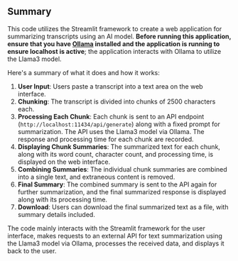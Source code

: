 ## Summary

This code utilizes the Streamlit framework to create a web application for summarizing transcripts using an AI model. **Before running this application, ensure that you have [Ollama](https://ollama.com/) installed and the application is running to ensure localhost is active**; the application interacts with Ollama to utilize the Llama3 model.

Here's a summary of what it does and how it works:

1. **User Input**: Users paste a transcript into a text area on the web interface.
2. **Chunking**: The transcript is divided into chunks of 2500 characters each.
3. **Processing Each Chunk**: Each chunk is sent to an API endpoint (`http://localhost:11434/api/generate`) along with a fixed prompt for summarization. The API uses the Llama3 model via Ollama. The response and processing time for each chunk are recorded.
4. **Displaying Chunk Summaries**: The summarized text for each chunk, along with its word count, character count, and processing time, is displayed on the web interface.
5. **Combining Summaries**: The individual chunk summaries are combined into a single text, and extraneous content is removed.
6. **Final Summary**: The combined summary is sent to the API again for further summarization, and the final summarized response is displayed along with its processing time.
7. **Download**: Users can download the final summarized text as a file, with summary details included.

The code mainly interacts with the Streamlit framework for the user interface, makes requests to an external API for text summarization using the Llama3 model via Ollama, processes the received data, and displays it back to the user.
